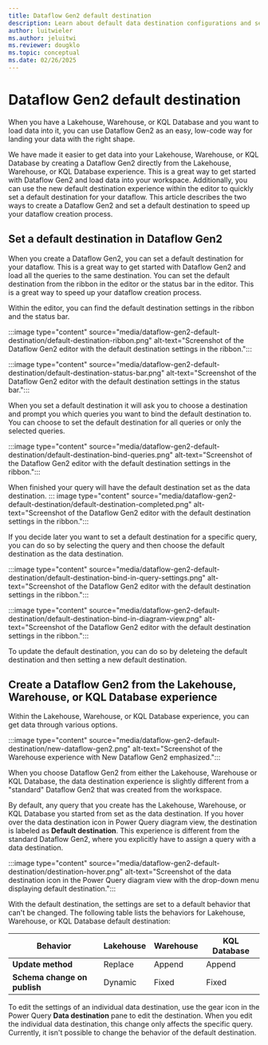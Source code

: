 ```yaml
---
title: Dataflow Gen2 default destination
description: Learn about default data destination configurations and settings in Dataflow Gen2.
author: luitwieler
ms.author: jeluitwi
ms.reviewer: dougklo
ms.topic: conceptual
ms.date: 02/26/2025
---
```


# Dataflow Gen2 default destination

When you have a Lakehouse, Warehouse, or KQL Database and you want to load data into it, you can use Dataflow Gen2 as an easy, low-code way for landing your data with the right shape.

We have made it easier to get data into your Lakehouse, Warehouse, or KQL Database by creating a Dataflow Gen2 directly from the Lakehouse, Warehouse, or KQL Database experience. This is a great way to get started with Dataflow Gen2 and load data into your workspace. Additionally, you can use the new default destination experience within the editor to quickly set a default destination for your dataflow. This article describes the two ways to create a Dataflow Gen2 and set a default destination to speed up your dataflow creation process.

## Set a default destination in Dataflow Gen2

When you create a Dataflow Gen2, you can set a default destination for your dataflow. This is a great way to get started with Dataflow Gen2 and load all the queries to the same destination. You can set the default destination from the ribbon in the editor or the status bar in the editor. This is a great way to speed up your dataflow creation process.

Within the editor, you can find the default destination settings in the ribbon and the status bar.

:::image type="content" source="media/dataflow-gen2-default-destination/default-destination-ribbon.png" alt-text="Screenshot of the Dataflow Gen2 editor with the default destination settings in the ribbon.":::

:::image type="content" source="media/dataflow-gen2-default-destination/default-destination-status-bar.png" alt-text="Screenshot of the Dataflow Gen2 editor with the default destination settings in the status bar.":::

When you set a default destination it will ask you to choose a destination and prompt you which queries you want to bind the default destination to. You can choose to set the default destination for all queries or only the selected queries.

:::image type="content" source="media/dataflow-gen2-default-destination/default-destination-bind-queries.png" alt-text="Screenshot of the Dataflow Gen2 editor with the default destination settings in the ribbon.":::

When finished your query will have the default destination set as the data destination.
::: image type="content" source="media/dataflow-gen2-default-destination/default-destination-completed.png" alt-text="Screenshot of the Dataflow Gen2 editor with the default destination settings in the ribbon.":::

If you decide later you want to set a default destination for a specific query, you can do so by selecting the query and then choose the default destination as the data destination.

:::image type="content" source="media/dataflow-gen2-default-destination/default-destination-bind-in-query-settings.png" alt-text="Screenshot of the Dataflow Gen2 editor with the default destination settings in the ribbon.":::

:::image type="content" source="media/dataflow-gen2-default-destination/default-destination-bind-in-diagram-view.png" alt-text="Screenshot of the Dataflow Gen2 editor with the default destination settings in the ribbon.":::

To update the default destination, you can do so by deleteing the default destination and then setting a new default destination.

## Create a Dataflow Gen2 from the Lakehouse, Warehouse, or KQL Database experience

Within the Lakehouse, Warehouse, or KQL Database experience, you can get data through various options.  

:::image type="content" source="media/dataflow-gen2-default-destination/new-dataflow-gen2.png" alt-text="Screenshot of the Warehouse experience with New Dataflow Gen2 emphasized.":::

When you choose Dataflow Gen2 from either the Lakehouse, Warehouse or KQL Database, the data destination experience is slightly different from a "standard" Dataflow Gen2 that was created from the workspace.

By default, any query that you create has the Lakehouse, Warehouse, or KQL Database you started from set as the data destination. If you hover over the data destination icon in Power Query diagram view, the destination is labeled as **Default destination**. This experience is different from the standard Dataflow Gen2, where you explicitly have to assign a query with a data destination.

:::image type="content" source="media/dataflow-gen2-default-destination/destination-hover.png" alt-text="Screenshot of the data destination icon in the Power Query diagram view with the drop-down menu displaying default destination.":::

With the default destination, the settings are set to a default behavior that can't be changed. The following table lists the behaviors for Lakehouse, Warehouse, or KQL Database default destination:

| Behavior | Lakehouse | Warehouse | KQL Database |
| -------- | --------- | --------- | --------- |
| **Update method** |Replace | Append | Append |
| **Schema change on publish** | Dynamic | Fixed | Fixed |

To edit the settings of an individual data destination, use the gear icon in the Power Query **Data destination** pane to edit the destination. When you edit the individual data destination, this change only affects the specific query. Currently, it isn't possible to change the behavior of the default destination.
